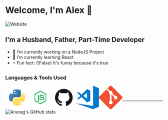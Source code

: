 # Welcome, I'm Alex 👋

![Website](https://img.shields.io/website?down_color=Red&down_message=Offline&label=My%20Github&style=for-the-badge&up_color=Green&up_message=Online&url=https%3A%2F%2Fgithub.com%2FA-Finan%2FA-Finan)

## I'm a Husband, Father, Part-Time Developer

- 🔭 I’m currently working on a NodeJS Project
- 🌱 I’m currently learning React
- ⚡ Fun fact: {!False} It's funny because it's true


### Languages & Tools Used

<img align="left" width="75px" src="https://github.com/A-Finan/A-Finan/blob/main/Github%20Images/Python.png"/>
<img align="left" width="75px" src="https://github.com/A-Finan/A-Finan/blob/main/Github%20Images/NodeJS.png"/>
<img align="left" width="75px" src="https://github.com/A-Finan/A-Finan/blob/main/Github%20Images/github1.png"/>
<img align="left" width="75px" src="https://github.com/A-Finan/A-Finan/blob/main/Github%20Images/VSCode.png"/>
<img align="left" width="75px" src="https://github.com/A-Finan/A-Finan/blob/main/Github%20Images/Git.png"/>  

<br />
<br />

---

![Anurag's GitHub stats](https://github-readme-stats.vercel.app/api?username=A-Finan&count_private=true&show_icons=true&hide_border=true&theme=dracula)


